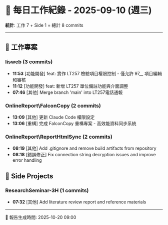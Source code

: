 # 📅 每日工作紀錄 - 2025-09-10 (週三)

**統計**: 工作 7 + Side 1 = 總計 8 commits

---

## 💼 工作專案

### lisweb (3 commits)

- **11:53** [功能開發] feat: 實作 LT257 檢驗項目權限控制 - 僅允許 97__ 項目編輯和審核
- **11:12** [功能開發] feat: 新增 LT257 單位備註功能與介面調整
- **07:46** [其他] Merge branch 'main' into LT257電話通報

### OnlineReport\FalconCopy (2 commits)

- **13:09** [其他] 更新 Claude Code 權限設定
- **13:06** [重構] 完成 FalconCopy 重構專案 - 高效能資料同步系統

### OnlineReport\ReportHtmlSync (2 commits)

- **08:19** [其他] Add .gitignore and remove build artifacts from repository
- **08:18** [錯誤修正] Fix connection string decryption issues and improve error handling

## 🎨 Side Projects

### ResearchSeminar-3H (1 commits)

- **07:32** [其他] Add literature review report and reference materials

---

📅 報告生成時間: 2025-10-20 09:00
